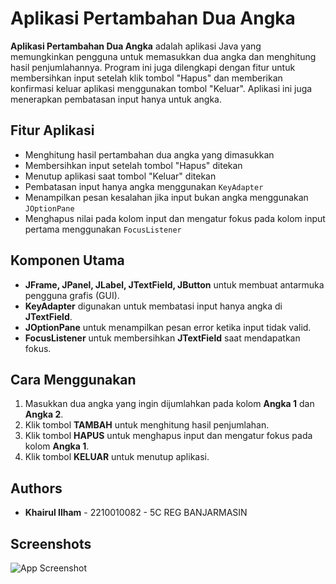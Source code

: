 # Aplikasi Pertambahan Dua Angka

**Aplikasi Pertambahan Dua Angka** adalah aplikasi Java yang memungkinkan pengguna untuk memasukkan dua angka dan menghitung hasil penjumlahannya. Program ini juga dilengkapi dengan fitur untuk membersihkan input setelah klik tombol "Hapus" dan memberikan konfirmasi keluar aplikasi menggunakan tombol "Keluar". Aplikasi ini juga menerapkan pembatasan input hanya untuk angka.

## Fitur Aplikasi

- Menghitung hasil pertambahan dua angka yang dimasukkan
- Membersihkan input setelah tombol "Hapus" ditekan
- Menutup aplikasi saat tombol "Keluar" ditekan
- Pembatasan input hanya angka menggunakan `KeyAdapter`
- Menampilkan pesan kesalahan jika input bukan angka menggunakan `JOptionPane`
- Menghapus nilai pada kolom input dan mengatur fokus pada kolom input pertama menggunakan `FocusListener`

## Komponen Utama

- **JFrame, JPanel, JLabel, JTextField, JButton** untuk membuat antarmuka pengguna grafis (GUI).
- **KeyAdapter** digunakan untuk membatasi input hanya angka di **JTextField**.
- **JOptionPane** untuk menampilkan pesan error ketika input tidak valid.
- **FocusListener** untuk membersihkan **JTextField** saat mendapatkan fokus.

## Cara Menggunakan

1. Masukkan dua angka yang ingin dijumlahkan pada kolom **Angka 1** dan **Angka 2**.
2. Klik tombol **TAMBAH** untuk menghitung hasil penjumlahan.
3. Klik tombol **HAPUS** untuk menghapus input dan mengatur fokus pada kolom **Angka 1**.
4. Klik tombol **KELUAR** untuk menutup aplikasi.

## Authors

- **Khairul Ilham** - 2210010082 - 5C REG BANJARMASIN

## Screenshots

![App Screenshot](https://github.com/Koezingone/AplikasiPerhitunganHari/blob/main/img/perhitunganHari.gif)
